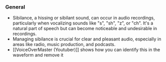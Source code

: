 ### General
- Sibilance, a hissing or sibilant sound, can occur in audio recordings, particularly when vocalizing sounds like "s", "sh", "z", or "ch". It's a natural part of speech but can become noticeable and undesirable in recordings. 
- Managing sibilance is crucial for clear and pleasant audio, especially in areas like radio, music production, and podcasts. 
- [[VoiceOverMaster (Youtuber)]] shows how you can identify this in the waveform and remove it